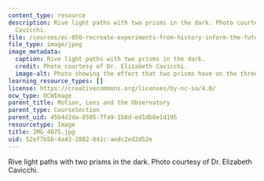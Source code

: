 ```yaml
---
content_type: resource
description: Rive light paths with two prisms in the dark. Photo courtesy of Dr. Elizabeth
  Cavicchi.
file: /courses/ec-050-recreate-experiments-from-history-inform-the-future-from-the-past-galileo-january-iap-2010/52ef7b5b4a432882841caedc2ed2d52e_IMG_4075.jpg
file_type: image/jpeg
image_metadata:
  caption: Rive light paths with two prisms in the dark.
  credit: Photo courtesy of Dr. Elizabeth Cavicchi.
  image-alt: Photo showing the effect that two prisms have on the three beams of light.
learning_resource_types: []
license: https://creativecommons.org/licenses/by-nc-sa/4.0/
ocw_type: OCWImage
parent_title: Motion, Lens and the Observatory
parent_type: CourseSection
parent_uid: 45b4d2da-8505-7fa9-1b8d-ed1db8e1d195
resourcetype: Image
title: IMG_4075.jpg
uid: 52ef7b5b-4a43-2882-841c-aedc2ed2d52e
---
```

Rive light paths with two prisms in the dark. Photo courtesy of Dr. Elizabeth Cavicchi.